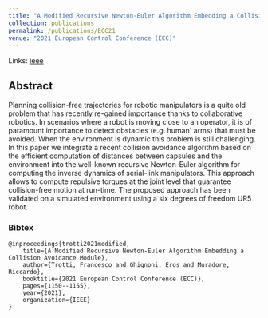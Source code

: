 ```yaml
---
title: "A Modified Recursive Newton-Euler Algorithm Embedding a Collision Avoidance Module"
collection: publications
permalink: /publications/ECC21
venue: "2021 European Control Conference (ECC)"
---
```


Links: [ieee](https://ieeexplore.ieee.org/abstract/document/9655037)

## Abstract
Planning collision-free trajectories for robotic manipulators is a quite old problem that has recently re-gained importance thanks to collaborative robotics. In scenarios where a robot is moving close to an operator, it is of paramount importance to detect obstacles (e.g. human' arms) that must be avoided. When the environment is dynamic this problem is still challenging. In this paper we integrate a recent collision avoidance algorithm based on the efficient computation of distances between capsules and the environment into the well-known recursive Newton-Euler algorithm for computing the inverse dynamics of serial-link manipulators. This approach allows to compute repulsive torques at the joint level that guarantee collision-free motion at run-time. The proposed approach has been validated on a simulated environment using a six degrees of freedom UR5 robot.

### Bibtex

    @inproceedings{trotti2021modified,
        title={A Modified Recursive Newton-Euler Algorithm Embedding a Collision Avoidance Module},
        author={Trotti, Francesco and Ghignoni, Eros and Muradore, Riccardo},
        booktitle={2021 European Control Conference (ECC)},
        pages={1150--1155},
        year={2021},
        organization={IEEE}
    }